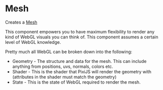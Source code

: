# Mesh

Creates a [Mesh](https://pixijs.download/release/docs/PIXI.Mesh.html)

This component empowers you to have maximum flexibility to render any kind of WebGL visuals you can think of. This component assumes a certain level of WebGL knowledge.

Pretty much all WebGL can be broken down into the following:

- Geometry - The structure and data for the mesh. This can include anything from positions, uvs, normals, colors etc.
- Shader - This is the shader that PixiJS will render the geometry with (attributes in the shader must match the geometry)
- State - This is the state of WebGL required to render the mesh.

<demo src="./demo/basic.vue" :width="300" :height="300" />